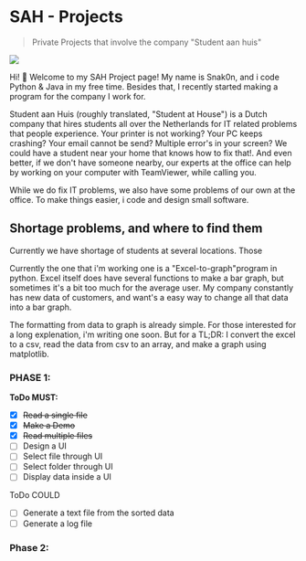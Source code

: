 # SAH - Projects
> Private Projects that involve the company "Student aan huis"

[![](https://www.studentaanhuis.nl/images/logos/LOGO_PAYOFF_SAH_CMYK.svg)](https://www.studentaanhuis.nl/)

Hi! :wave: 
Welcome to my SAH Project page! My name is Snak0n, and i code Python & Java in my free time. Besides that, I recently started making a program for the company I work for. 

Student aan Huis (roughly translated, "Student at House") is a Dutch company that hires students all over the Netherlands for IT related problems that people experience.
Your printer is not working? Your PC keeps crashing? Your email cannot be send? Multiple error's in your screen? We could have a student near your home that knows how to fix that!. And even better, if we don't have someone nearby, our experts at the office can help by working on your computer with TeamViewer, while calling you.

While we do fix IT problems, we also have some problems of our own at the office. To make things easier, i code and design small software.

## Shortage problems, and where to find them
Currently we have shortage of students at several locations. Those 

Currently the one that i'm working one is a "Excel-to-graph"program in python. Excel itself does have several functions to make a bar graph, but sometimes it's a bit too much for the average user. 
My company constantly has new data of customers, and want's a easy way to change all that data into a bar graph. 

The formatting from data to graph is already simple. For those interested for a long explenation, i'm writing one soon.
But for a TL;DR: I convert the excel to a csv, read the data from csv to an array, and make a graph using matplotlib.

### PHASE 1:
**ToDo MUST:**
- [x] ~~Read a single file~~
- [x] ~~Make a Demo~~
- [x] ~~Read multiple files~~
- [ ] Design a UI
- [ ] Select file through UI
- [ ] Select folder through UI
- [ ] Display data inside a UI

ToDo COULD
- [ ] Generate a text file from the sorted data
- [ ] Generate a log file

### Phase 2:
